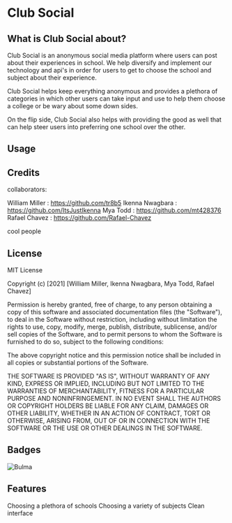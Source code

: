# Club Social

## What is Club Social about?
Club Social is an anonymous social media platform where users can post about their experiences in school. We help diversify and implement our technology and api's in order for users to get to choose the school and subject about their experience.

Club Social helps keep everything anonymous and provides a plethora of categories in which other users can take input and use to help them choose a college or be wary about some down sides.

On the flip side, Club Social also helps with providing the good as well that can help steer users into preferring one school over the other.

## Usage

## Credits
collaborators:

William Miller  : https://github.com/tr8b5
Ikenna Nwagbara : https://github.com/ItsJustIkenna
Mya Todd        : https://github.com/mt428376
Rafael Chavez   : https://github.com/Rafael-Chavez

cool people

## License

MIT License

Copyright (c) [2021] [William Miller, Ikenna Nwagbara, Mya Todd, Rafael Chavez]

Permission is hereby granted, free of charge, to any person obtaining a copy
of this software and associated documentation files (the "Software"), to deal
in the Software without restriction, including without limitation the rights
to use, copy, modify, merge, publish, distribute, sublicense, and/or sell
copies of the Software, and to permit persons to whom the Software is
furnished to do so, subject to the following conditions:

The above copyright notice and this permission notice shall be included in all
copies or substantial portions of the Software.

THE SOFTWARE IS PROVIDED "AS IS", WITHOUT WARRANTY OF ANY KIND, EXPRESS OR
IMPLIED, INCLUDING BUT NOT LIMITED TO THE WARRANTIES OF MERCHANTABILITY,
FITNESS FOR A PARTICULAR PURPOSE AND NONINFRINGEMENT. IN NO EVENT SHALL THE
AUTHORS OR COPYRIGHT HOLDERS BE LIABLE FOR ANY CLAIM, DAMAGES OR OTHER
LIABILITY, WHETHER IN AN ACTION OF CONTRACT, TORT OR OTHERWISE, ARISING FROM,
OUT OF OR IN CONNECTION WITH THE SOFTWARE OR THE USE OR OTHER DEALINGS IN THE
SOFTWARE.

## Badges

![Bulma](https://bulma.io/images/made-with-bulma.png)

## Features

Choosing a plethora of schools
Choosing a variety of subjects
Clean interface